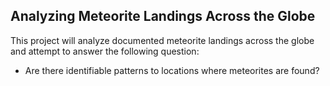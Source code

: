 ## Analyzing Meteorite Landings Across the Globe  
This project will analyze documented meteorite landings across the globe and attempt to answer the following question:
 - Are there identifiable patterns to locations where meteorites are found?